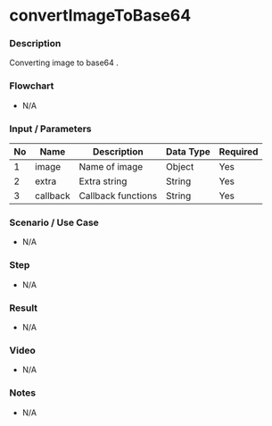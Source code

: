 # convertImageToBase64

### Description

Converting image to base64 .

### Flowchart

- N/A

### Input / Parameters

| No | Name | Description | Data Type | Required |
| ------ | ------ | ------ |------ | ------ |
| 1 | image | Name of image | Object | Yes |
| 2 | extra | Extra string | String | Yes | 
| 3 | callback | Callback functions | String | Yes | 

### Scenario / Use Case

- N/A

### Step

- N/A

### Result

- N/A

### Video

- N/A

### Notes

- N/A